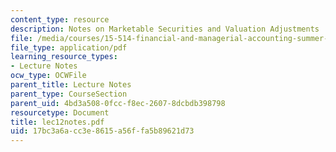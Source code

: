 ```yaml
---
content_type: resource
description: Notes on Marketable Securities and Valuation Adjustments
file: /media/courses/15-514-financial-and-managerial-accounting-summer-2003/17bc3a6acc3e8615a56ffa5b89621d73_lec12notes.pdf
file_type: application/pdf
learning_resource_types:
- Lecture Notes
ocw_type: OCWFile
parent_title: Lecture Notes
parent_type: CourseSection
parent_uid: 4bd3a508-0fcc-f8ec-2607-8dcbdb398798
resourcetype: Document
title: lec12notes.pdf
uid: 17bc3a6a-cc3e-8615-a56f-fa5b89621d73
---
```

